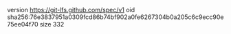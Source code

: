 version https://git-lfs.github.com/spec/v1
oid sha256:76e3837951a0309fcd86b74bf902a0fe6267304b0a205c6c9ecc90e75ee04f70
size 332

